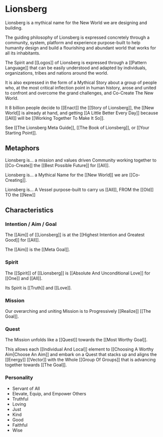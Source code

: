 # Lionsberg

Lionsberg is a mythical name for the New World we are designing and building. 

The guiding philosophy of Lionsberg is expressed concretely through a community, system, platform and experience purpose-built to help humanity design and build a flourishing and abundant world that works for all its inhabitants. 

The Spirit and [[Logos]] of Lionsberg is expressed through a [[Pattern Language]] that can be easily understood and adapted by individuals, organizations, tribes and nations around the world. 

It is also expressed in the form of a Mythical Story about a group of people who, at the most critical inflection point in human history, arose and united to confront and overcome the grand challenges, and Co-Create The New World. 

It 8 billion people decide to [[Enact]] the [[Story of Lionsberg]], the [[New World]] is already at hand, and getting [[A Little Better Every Day]] because [[All]] will be [[Working Together To Make It So]]. 

See [[The Lionsberg Meta Guide]], [[The Book of Lionsberg]], or [[Your Starting Point]].  

## Metaphors

Lionsberg is... a mission and values driven Community working together to [[Co-Create]] the [[Best Possible Future]] for [[All]].    

Lionsberg is... a Mythical Name for the [[New World]] we are [[Co-Creating]].  

Lionsberg is... A Vessel purpose-built to carry us [[All]], FROM the [[Old]] TO the [[New]]  

## Characteristics 

### Intention / Aim / Goal  

The [[Aim]] of [[Lionsberg]] is at the [[Highest Intention and Greatest Good]] for [[All]]. 

The [[Aim]] is the [[Meta Goal]]. 

### Spirit

The [[Spirit]] of [[Lionsberg]] is [[Absolute And Unconditional Love]] for [[One]] and [[All]].  

Its Spirit is [[Truth]] and [[Love]].  

### Mission
Our overarching and uniting Mission is to Progressively [[Realize]] [[The Goal]]. 

### Quest
The Mission unfolds like a [[Quest]] towards the [[Most Worthy Goal]].  

This allows each [[Individual And Local]] element to [[Choosing A Worthy Aim|Choose An Aim]] and embark on a Quest that stacks up and aligns the [[Energy]] [[Vector]] with the Whole [[Group Of Groups]] that is advancing together towards [[The Goal]]. 

### Personality 
- Servant of All 
- Elevate, Equip, and Empower Others 
- Truthful  
- Loving  
- Just  
- Kind  
- Good  
- Faithful  
- Wise  
